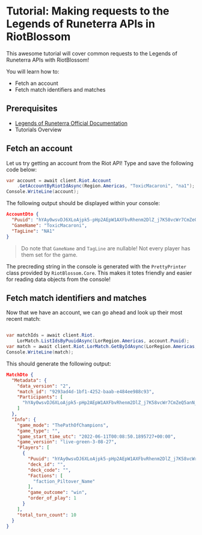 # Tutorial: Making requests to the Legends of Runeterra APIs in RiotBlossom

This awesome tutorial will cover common requests to the Legends of Runeterra APIs with 
RiotBlossom!

You will learn how to:
- Fetch an account
- Fetch match identifiers and matches

## Prerequisites
- [Legends of Runeterra Official Documentation](https://developer.riotgames.com/docs/lor)
- Tutorials Overview

## Fetch an account

Let us try getting an account from the Riot API! Type and save the following 
code below:

```csharp
var account = await client.Riot.Account
    .GetAccountByRiotIdAsync(Region.Americas, "ToxicMacaroni", "na1");
Console.WriteLine(account);
```

The following output should be displayed within your console:

```json
AccountDto {
  "Puuid": "hYAy0wsvDJ6XLoAjpk5-pHp2AEpW1AXFbvRhenm2DlZ_j7K58vcWr7CmZeQ5anN_pWgEISrHxcCBaw",
  "GameName": "ToxicMacaroni",
  "TagLine": "NA1"
}
```

> Do note that `GameName` and `TagLine` are nullable! Not every player has them 
> set for the game.

The precreding string in the console is generated with the `PrettyPrinter` class 
provided by `RiotBlossom.Core`. This makes it totes friendly and easier for reading 
data objects from the console!

## Fetch match identifiers and matches

Now that we have an account, we can go ahead and look up their most recent match:

```csharp

var matchIds = await client.Riot.
    LorMatch.ListIdsByPuuidAsync(LorRegion.Americas, account.Puuid);
var match = await client.Riot.LorMatch.GetByIdAsync(LorRegion.Americas, matchIds.First());
Console.WriteLine(match);
```

This should generate the following output:

```json
MatchDto {
  "Metadata": {
    "data_version": "2",
    "match_id": "9293ad4d-1bf1-4252-baab-e484ee988c93",
    "Participants": [
      "hYAy0wsvDJ6XLoAjpk5-pHp2AEpW1AXFbvRhenm2DlZ_j7K58vcWr7CmZeQ5anN_pWgEISrHxcCBaw"
    ]
  },
  "Info": {
    "game_mode": "ThePathOfChampions",
    "game_type": "",
    "game_start_time_utc": "2022-06-11T00:08:50.1895727+00:00",
    "game_version": "live-green-3-08-27",
    "Players": [
      {
        "Puuid": "hYAy0wsvDJ6XLoAjpk5-pHp2AEpW1AXFbvRhenm2DlZ_j7K58vcWr7CmZeQ5anN_pWgEISrHxcCBaw",
        "deck_id": "",
        "deck_code": "",
        "Factions": [
          "faction_Piltover_Name"
        ],
        "game_outcome": "win",
        "order_of_play": 1
      }
    ],
    "total_turn_count": 10
  }
}
```